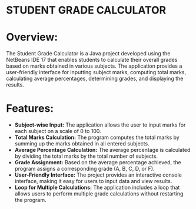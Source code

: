 # STUDENT GRADE CALCULATOR
# Overview:
The Student Grade Calculator is a Java project developed using the NetBeans IDE 17 that enables students to calculate their overall grades based on marks obtained in various subjects. The application provides a user-friendly interface for inputting subject marks, computing total marks, calculating average percentages, determining grades, and displaying the results.

# Features:

* **Subject-wise Input:** The application allows the user to input marks for each subject on a scale of 0 to 100.
* **Total Marks Calculation:** The program computes the total marks by summing up the marks obtained in all entered subjects.
* **Average Percentage Calculation:** The average percentage is calculated by dividing the total marks by the total number of subjects.
* **Grade Assignment:** Based on the average percentage achieved, the program assigns a corresponding grade (A, B, C, D, or F).
* **User-Friendly Interface:** The project provides an interactive console interface, making it easy for users to input data and view results.
* **Loop for Multiple Calculations:** The application includes a loop that allows users to perform multiple grade calculations without restarting the program.
